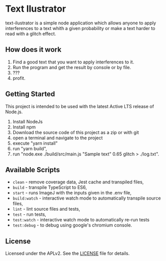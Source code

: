 # Text Ilustrator

text-ilustrator is a simple node application which allows anyone to apply interferences to a text whith a given probability or make a text harder to read with a glitch effect.

## How does it work

1. Find a good text that you want to apply interferences to it.
1. Run the program and get the result by console or by file.
1. ???
1. profit.

## Getting Started

This project is intended to be used with the latest Active LTS release of Node.js.

1. Install NodeJs
1. Install npm
1. Download the source code of this project as a zip or with git
1. open a terminal and navigate to the project
1. execute "yarn install"
1. run "yarn build",
1. run "node.exe ./build/src/main.js "Sample text" 0.65 glitch > ./log.txt".

## Available Scripts

- `clean` - remove coverage data, Jest cache and transpiled files,
- `build` - transpile TypeScript to ES6,
- `start` - runs ImageJ with the inputs given in the .env file,
- `build:watch` - interactive watch mode to automatically transpile source files,
- `lint` - lint source files and tests,
- `test` - run tests,
- `test:watch` - interactive watch mode to automatically re-run tests
- `test:debug` - to debug using google's chromium console.

## License

Licensed under the APLv2. See the [LICENSE](https://github.com/jsynowiec/node-typescript-boilerplate/blob/master/LICENSE) file for details.
